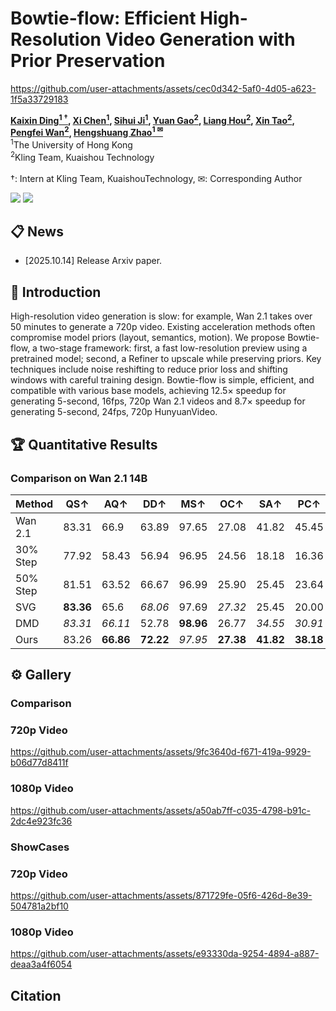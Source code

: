 # Bowtie-flow: Efficient High-Resolution Video Generation with Prior Preservation


https://github.com/user-attachments/assets/cec0d342-5af0-4d05-a623-1f5a33729183


**[Kaixin Ding<sup>1 &dagger;</sup>](https://your-link-to-kaixin), 
[Xi Chen<sup>1</sup>](https://your-link-to-xi-chen), 
[Sihui Ji<sup>1</sup>](https://your-link-to-sihui-ji), 
[Yuan Gao<sup>2</sup>](https://your-link-to-yuan-gao), 
[Liang Hou<sup>2</sup>](https://your-link-to-liang-hou), 
[Xin Tao<sup>2</sup>](https://your-link-to-xin-tao), 
[Pengfei Wan<sup>2</sup>](https://your-link-to-pengfei-wan), 
[Hengshuang Zhao<sup>1 &#9993;</sup>](https://your-link-to-hengshuang-zhao)**
<br>
<sup>1</sup>The University of Hong Kong  
<sup>2</sup>Kling Team, Kuaishou Technology  
<br>
&dagger;: Intern at Kling Team, KuaishouTechnology, &#9993;: Corresponding Author

<a href='https://kxding.github.io/project/Bowtie-flow/'><img src='https://img.shields.io/badge/ArXiv-2510.08555-red'></a> 
<a href='https://kxding.github.io/project/Bowtie-flow/#'><img src='https://img.shields.io/badge/Project-Page-Green'></a>





## 📋 News
- [2025.10.14] Release Arxiv paper.


## 📖 Introduction
High-resolution video generation is slow: for example, Wan 2.1 takes over 50 minutes to generate a 720p video. Existing acceleration methods often compromise model priors (layout, semantics, motion). We propose Bowtie-flow, a two-stage framework: first, a fast low-resolution preview using a pretrained model; second, a Refiner to upscale while preserving priors. Key techniques include noise reshifting to reduce prior loss and shifting windows with careful training design. Bowtie-flow is simple, efficient, and compatible with various base models, achieving 12.5× speedup for generating 5-second, 16fps, 720p Wan 2.1 videos and 8.7× speedup for generating 5-second, 24fps, 720p HunyuanVideo.

## 🏆 Quantitative Results

### Comparison on Wan 2.1 14B

| Method      | QS↑   | AQ↑   | DD↑   | MS↑   | OC↑   | SA↑   | PC↑   | Time↓       | Speed↑  | PFLOPs↓ |
|------------|-------|-------|-------|-------|-------|-------|-------|------------|--------|---------|
| Wan 2.1    | 83.31 | 66.9  | 63.89 | 97.65 | 27.08 | 41.82 | 45.45 | 3497 (58min)| 1×     | 658.46  |
| 30% Step   | 77.92 | 58.43 | 56.94 | 96.95 | 24.56 | 18.18 | 16.36 | 1049        | 3.34×  | 197.54  |
| 50% Step   | 81.51 | 63.52 | 66.67 | 96.99 | 25.90 | 25.45 | 23.64 | 1748        | 2×     | 329.23  |
| SVG        | **83.36** | 65.6  | _68.06_ | 97.69 | _27.32_ | 25.45 | 20.00 | 2712       | 1.29×  | 429.86  |
| DMD        | _83.31_ | _66.11_ | 52.78 | **98.96** | 26.77 | _34.55_ | _30.91_ | _282_       | _12.40×_ | _39.51_ |
| Ours       | 83.26 | **66.86** | **72.22** | _97.95_ | **27.38** | **41.82** | **38.18** | **278**     | **12.58×** | **34.3** |



## ⚙️ Gallery

### Comparison
### 720p Video

https://github.com/user-attachments/assets/9fc3640d-f671-419a-9929-b06d77d8411f


### 1080p Video

https://github.com/user-attachments/assets/a50ab7ff-c035-4798-b91c-2dc4e923fc36

### ShowCases
### 720p Video


https://github.com/user-attachments/assets/871729fe-05f6-426d-8e39-504781a2bf10


### 1080p Video


https://github.com/user-attachments/assets/e93330da-9254-4894-a887-deaa3a4f6054


## Citation

<!-- ```bibtex
 @article{cai2025videocanvas,
    title={VideoCanvas: Unified Video Completion from Arbitrary Spatiotemporal Patches via In-Context Conditioning},
    author={Minghong Cai, Qiulin Wang, Zongli Ye, Wenze Liu, Quande Liu, Weicai Ye, Xintao Wang, Pengfei Wan, Kun Gai, Xiangyu Yue},
    journal={arXiv preprint arXiv:2510.08555},
    year={2025}
} -->
